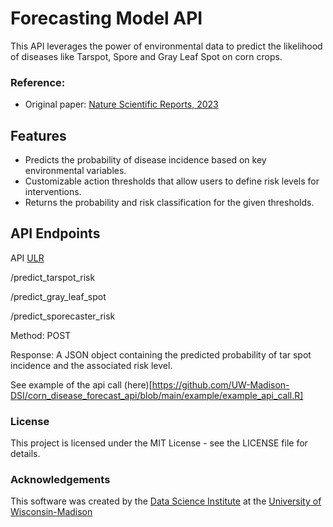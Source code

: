 # **Forecasting Model API**

This API leverages the power of environmental data to predict the likelihood of diseases like Tarspot, Spore and Gray Leaf Spot on corn crops. 


### Reference:
- Original paper: [Nature Scientific Reports, 2023](https://www.nature.com/articles/s41598-023-44338-6)


## Features

- Predicts the probability of disease incidence based on key environmental variables.
- Customizable action thresholds that allow users to define risk levels for interventions.
- Returns the probability and risk classification for the given thresholds.


## API Endpoints
API [ULR](https://connect.doit.wisc.edu/forecasting_corn_disease/)

/predict_tarspot_risk

/predict_gray_leaf_spot

/predict_sporecaster_risk


Method: POST


Response: A JSON object containing the predicted probability of tar spot incidence and the associated risk level.

See example of the api call (here)[https://github.com/UW-Madison-DSI/corn_disease_forecast_api/blob/main/example/example_api_call.R]


### License

This project is licensed under the MIT License - see the LICENSE file for details.


### Acknowledgements

This software was created by the [Data Science Institute](https://datascience.wisc.edu) at the [University of Wisconsin-Madison](https://www.wisc.edu)